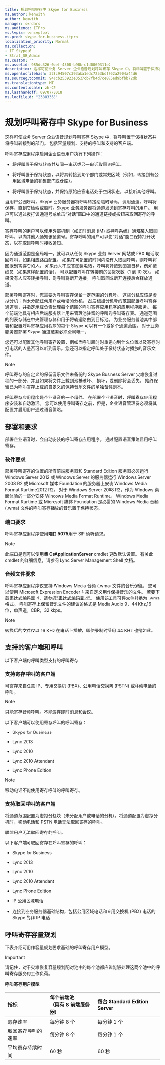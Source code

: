 ```yaml
---
title: 规划呼叫寄存中 Skype for Business
ms.author: kenwith
author: kenwith
manager: serdars
ms.audience: ITPro
ms.topic: conceptual
ms.prod: skype-for-business-itpro
localization_priority: Normal
ms.collection:
- IT_Skype16
- Strat_SB_Admin
ms.custom: ''
ms.assetid: 985dc326-0aef-4308-b98b-c1d0069311e7
description: 这样可使业务 Server 企业语音规划呼叫寄存 Skype 中，将呼叫置于保持状态并将呼叫转接到的部门。 包括容量规划、支持的呼叫和支持的客户端。
ms.openlocfilehash: 328c94507c393aba1edc7253bdf962a2904a44d6
ms.sourcegitcommit: 940cb253923e3537cb7fb4d7ce875ed9bfbb72db
ms.translationtype: MT
ms.contentlocale: zh-CN
ms.lasthandoff: 09/07/2018
ms.locfileid: "23883353"
---
```

# <a name="plan-for-call-park-in-skype-for-business"></a>规划呼叫寄存中 Skype for Business
 
这样可使业务 Server 企业语音规划呼叫寄存 Skype 中，将呼叫置于保持状态并将呼叫转接到的部门。 包括容量规划、支持的呼叫和支持的客户端。
  
呼叫寄存应用程序启用企业语音用户执行下列操作：
  
- 将呼叫置于保持状态并从同一电话或另一电话取回该呼叫。
    
- 将呼叫置于保持状态，以将其转接到某个部门或常规区域（例如，转接到有公用区域电话的销售部门或仓库）。
    
- 将呼叫置于保持状态，并保持原始应答电话处于空闲状态，以接听其他呼叫。
    
当用户公园呼叫，Skype 业务服务器将呼叫转接给临时号码，调用通道，呼叫将保存，直到它检索或超时。Skype 业务服务器将通道发送到寄存呼叫的用户。 用户可以通过拨打该通道号或单击“对话”窗口中的通道链接或按钮来取回寄存的呼叫。 
  
寄存呼叫的用户可以使用外部机制（如即时消息 (IM) 或寻呼系统）通知某人取回呼叫，以向其他人通知该通道号。寄存呼叫的用户可以使“对话”窗口保持打开状态，以在取回呼叫时接收通知。
  
因为通道范围是全局唯一，就可以从任何 Skype 业务 Server 网站或 PBX 电话取回呼叫，如果相应路由配置。 如果在可配置的时间内没有人取回呼叫，则呼叫将回拨到寄存它的人。 如果此人不应答回拨电话，呼叫将转接到回退目标，例如接线员（如果这样配置的话）。 可以配置呼叫在转接前的回拨次数（1 到 10 次）。 如果没有人应答转接呼叫，则呼叫将断开连接。 呼叫取回或断开连接后会释放通道。
  
部署呼叫寄存时，您需要为呼叫寄存保留一定范围的分机号。 这些分机应该是虚拟分机：尚未分配任何用户或电话的分机。 然后根据分机号的范围配置呼叫寄存通道表，并指定承载负责处理每个范围的呼叫寄存应用程序的应用程序服务。 每个前端池具有相应后端服务器上用来管理池驻留的呼叫的呼叫寄存表。 通道范围的列表存储在中央管理存储和用于将轨道路由到目标池。 为业务服务器池其中部署和配置呼叫寄存应用程序的每个 Skype 可以有一个或多个通道范围。 对于业务服务器部署 Skype 通道范围必须全局唯一。 
  
您还可以配置其他呼叫寄存设置，例如当呼叫超时时重定向到什么位置以及寄存时打电话的人是否可以听到音乐。您还可以指定呼叫处于保持状态时播放的音乐文件。
  
> [!NOTE]
> 呼叫寄存的自定义的保留音乐文件未备份的 Skype Business Server 灾难恢复过程的一部分，并且如果将文件上载到池被破坏、 损坏，或删除将会丢失。 始终保留已为呼叫寄存上载的自定义的保持音乐文件的单独备份副本。 
  
呼叫寄存应用程序是企业语音的一个组件。 在部署企业语音时，呼叫寄存应用程序安装和自动激活。 您可以使用呼叫寄存之前，但是，企业语音管理员必须将其配置并启用用户通过语音策略。
  
## <a name="deployment-and-requirements"></a>部署和要求

部署企业语音时，会自动安装的呼叫寄存应用程序。 通过配置语音策略启用呼叫寄存。
  
### <a name="software-requirements"></a>软件要求

部署呼叫寄存的位置的所有前端服务器和 Standard Edition 服务器必须运行 Windows Server 2012 或 Windows Server 的服务器运行 Windows Server 2008 R2 或 Microsoft 媒体 Foundation 的服务器上安装 Windows Media Format Runtime2012 R2。 对于 Windows Server 2008 R2，作为 Windows 桌面体验的一部分安装 Windows Media Format Runtime。 Windows Media Format Runtime 或 Microsoft 媒体 Foundation 是必需的 Windows Media 音频 (.wma) 文件的呼叫寄存播放的音乐置于保持状态。
  
### <a name="port-requirements"></a>端口要求

呼叫寄存应用程序使用**端口 5075**用于 SIP 侦听请求。
    
> [!NOTE]
> 此端口是您可以使用**集 CsApplicationServer** cmdlet 更改默认设置。 有关此 cmdlet 的详细信息，请参阅 Lync Server Management Shell 文档。
  
### <a name="audio-file-requirements"></a>音频文件要求

呼叫寄存应用程序仅支持 Windows Media 音频 (.wma) 文件的音乐保留。 您可以使用 Microsoft Expression Encoder 4 来自定义用作保持音乐的文件。 若要下载表达式编码器 4，请参阅["表达式编码器 4"](https://go.microsoft.com/fwlink/p/?linkId=202843)。 使用该工具可将文件转换为 .wma 格式。 呼叫寄存上保留音乐文件的建议的格式是 Media Audio 9，44 Khz,16 位，单声道，CBR，32 kbps。
  
> [!NOTE]
> 转换后的文件仅以 16 KHz 在电话上播放，即使录制时采用 44 KHz 也是如此。 
  
## <a name="supported-clients-and-calls"></a>支持的客户端和呼叫

以下客户端的呼叫类型支持的呼叫寄存
  
### <a name="clients-supported-for-parking-calls"></a>支持寄存呼叫的客户端

可寄存来自任意 IP、专用交换机 (PBX)、公用电话交换网 (PSTN) 或移动电话的呼叫。
  
> [!NOTE]
> 只能寄存音频呼叫。不能寄存即时消息和会议。 
  
以下客户端可以使用寄存呼叫的呼叫寄存：
  
- Skype for Business
    
- Lync 2013
    
- Lync 2010
    
- Lync 2010 Attendant
    
- Lync Phone Edition
    
> [!NOTE]
> 移动电话不能使用寄存呼叫的呼叫寄存。 
  
### <a name="clients-supported-for-retrieving-calls"></a>支持取回呼叫的客户端

将通道范围配置为虚拟分机块（未分配用户或电话的分机）。将通道配置为虚拟分机时，移动电话和 PSTN 电话无法取回寄存的呼叫。
  
联盟用户无法取回寄存的呼叫。
  
以下客户端可取回寄存在呼叫寄存的呼叫：
  
- Skype for Business
    
- Lync 2013
    
- Lync 2010
    
- Lync 2010 Attendant
    
- Lync Phone Edition
    
- IP 公用区域电话
    
- 连接到业务服务器基础结构，包括公用区域电话和专用交换机 (PBX) 电话的 Skype 的非 IP 电话
    
## <a name="call-park-capacity-planning"></a>呼叫寄存容量规划

下表介绍可用作容量规划要求基础的呼叫寄存用户模型。
  
> [!IMPORTANT]
> 请记住，对于灾难恢复容量规划配对池中的每个池都应该能够处理这两个池中的呼叫寄存服务的工作负荷。 
  
**呼叫寄存用户模型**

|**指标**|**每个前端池<br/>（具有 8 前端服务器）**|**每台 Standard Edition Server**|
|:-----|:-----|:-----|
|寄存速率  <br/> |每分钟 8 个  <br/> |每分钟 1 个  <br/> |
|取回寄存呼叫的速率  <br/> |每分钟 8 个  <br/> |每分钟 1 个  <br/> |
|平均寄存持续时间  <br/> |60 秒  <br/> |60 秒  <br/> |
   

